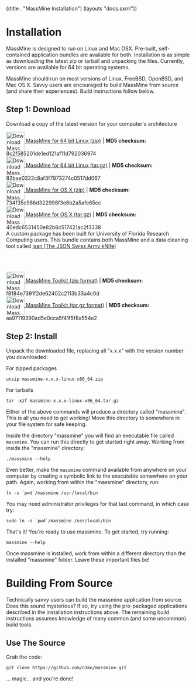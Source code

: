 ((title . "MassMine Installation")
 (layouts "docs.sxml"))

# Installation

MassMine is designed to run on Linux and Mac OSX. Pre-built, self-contained application bundles are available for both. Installation is as simple as downloading the latest zip or tarball and unpacking the files. Currently, versions are available for 64 bit operating systems.

MassMine should run on most versions of Linux, FreeBSD, OpenBSD, and Mac OS X. Savvy users are encouraged to build MassMine from source (and share their experiences). Build instructions follow below.

## Step 1: Download

Download a copy of the latest version for your computer's architecture

<div><a href="http://www.massmine.org/downloads/massmine-0.10.0-linux-x86_64.zip"><img alt="Download MassMine" src="/images/download_icon.png" height="50" width="50" style="vertical-align:middle">   MassMine for 64 bit Linux (zip)</a> | <b>MD5 checksum:</b> 8c2f585201de1ed121af11d792036974</div>


<div><a href="http://www.massmine.org/downloads/massmine-0.10.0-linux-x86_64.tar.gz"><img alt="Download MassMine" src="/images/download_icon.png" height="50" width="50" style="vertical-align:middle">   MassMine for 64 bit Linux (tar.gz)</a> | <b>MD5 checksum:</b> 82bae0322c8af3f7973274c0517dd067</div>

<div><a href="http://www.massmine.org/downloads/massmine-0.10.0-OSX-10.10.zip"><img alt="Download MassMine" src="/images/download_icon.png" height="50" width="50" style="vertical-align:middle">   MassMine for OS X (zip)</a> | <b>MD5 checksum:</b> 734f35c986d322998f3e6b2a5afe65cc</div>


<div><a href="http://www.massmine.org/downloads/massmine-0.10.0-OSX-10.10.tar.gz"><img alt="Download MassMine" src="/images/download_icon.png" height="50" width="50" style="vertical-align:middle">   MassMine for OS X (tar.gz)</a> | <b>MD5 checksum:</b> 40edc6531450e82b8c517421ac2f3338</div>
<div class="hint">A custom package has been built for University of Florida Research Computing users. This bundle contains both MassMine and a data cleaning tool called <a href="https://github.com/n3mo/jsan">jsan (The JSON Swiss Army kNife)</a>

<br><br>
<div><a href="http://www.massmine.org/downloads/massmine-toolkit-hipergator.zip"><img alt="Download MassMine" src="/images/download_icon.png" height="50" width="50" style="vertical-align:middle">   MassMine Toolkit (zip format)</a> | <b>MD5 checksum:</b> f8184e7391f2de62402c2113b33a4c0d</div>
<div><a href="http://www.massmine.org/downloads/massmine-toolkit-hipergator.tar.gz"><img alt="Download MassMine" src="/images/download_icon.png" height="50" width="50" style="vertical-align:middle">   MassMine Toolkit (tar.gz format)</a> | <b>MD5 checksum:</b> aa97119390ad5e0cca5f41f5f8a554e2</div>
</div>

## Step 2: Install

Unpack the downloaded file, replacing all "x.x.x" with the version number you downloaded:

For zipped packages

    unzip massmine-x.x.x-linux-x86_64.zip

For tarballs

    tar -xzf massmine-x.x.x-linux-x86_64.tar.gz

Either of the above commands will produce a directory called "massmine". This is all you need to get working! Move this directory to somewhere in your file system for safe keeping.

Inside the directory "massmine" you will find an executable file called `massmine`. You can run this directly to get started right away. Working from inside the "massmine" directory:

    ./massmine --help

Even better, make the `massmine` command available from anywhere on your computer by creating a symbolic link to the executable somewhere on your path. Again, working from within the "massmine" directory, run:

    ln -s `pwd`/massmine /usr/local/bin

You may need administrator privileges for that last command, in which case try:

    sudo ln -s `pwd`/massmine /usr/local/bin

That's it! You're ready to use massmine. To get started, try running:

    massmine --help

<div class="hint">Once massmine is installed, work from within a different directory than the installed "massmine" folder. Leave these important files be!</div>

# Building From Source

Technically savvy users can build the massmine application from source. Does this sound mysterious? If so, try using the pre-packaged applications described in the installation instructions above. The remaining build instructions assumes knowledge of many common (and some uncommon) build tools.

## Use The Source

Grab the code:

    git clone https://github.com/n3mo/massmine.git

... magic... and you're done!
